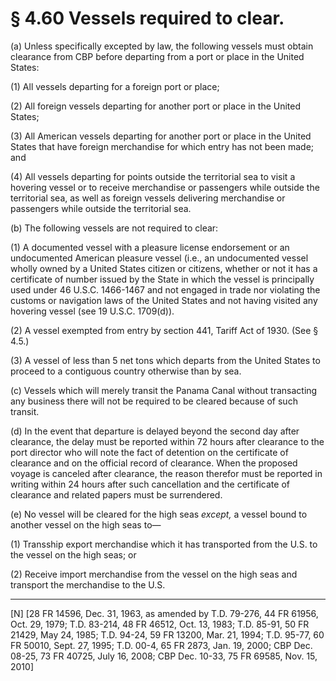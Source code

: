 # § 4.60   Vessels required to clear.

(a) Unless specifically excepted by law, the following vessels must obtain clearance from CBP before departing from a port or place in the United States: 


(1) All vessels departing for a foreign port or place; 


(2) All foreign vessels departing for another port or place in the United States; 


(3) All American vessels departing for another port or place in the United States that have foreign merchandise for which entry has not been made; and 


(4) All vessels departing for points outside the territorial sea to visit a hovering vessel or to receive merchandise or passengers while outside the territorial sea, as well as foreign vessels delivering merchandise or passengers while outside the territorial sea.


(b) The following vessels are not required to clear:


(1) A documented vessel with a pleasure license endorsement or an undocumented American pleasure vessel (i.e., an undocumented vessel wholly owned by a United States citizen or citizens, whether or not it has a certificate of number issued by the State in which the vessel is principally used under 46 U.S.C. 1466-1467 and not engaged in trade nor violating the customs or navigation laws of the United States and not having visited any hovering vessel (see 19 U.S.C. 1709(d)).


(2) A vessel exempted from entry by section 441, Tariff Act of 1930. (See § 4.5.)


(3) A vessel of less than 5 net tons which departs from the United States to proceed to a contiguous country otherwise than by sea.


(c) Vessels which will merely transit the Panama Canal without transacting any business there will not be required to be cleared because of such transit.


(d) In the event that departure is delayed beyond the second day after clearance, the delay must be reported within 72 hours after clearance to the port director who will note the fact of detention on the certificate of clearance and on the official record of clearance. When the proposed voyage is canceled after clearance, the reason therefor must be reported in writing within 24 hours after such cancellation and the certificate of clearance and related papers must be surrendered.


(e) No vessel will be cleared for the high seas *except,* a vessel bound to another vessel on the high seas to—


(1) Transship export merchandise which it has transported from the U.S. to the vessel on the high seas; or


(2) Receive import merchandise from the vessel on the high seas and transport the merchandise to the U.S.



---

[N] [28 FR 14596, Dec. 31, 1963, as amended by T.D. 79-276, 44 FR 61956, Oct. 29, 1979; T.D. 83-214, 48 FR 46512, Oct. 13, 1983; T.D. 85-91, 50 FR 21429, May 24, 1985; T.D. 94-24, 59 FR 13200, Mar. 21, 1994; T.D. 95-77, 60 FR 50010, Sept. 27, 1995; T.D. 00-4, 65 FR 2873, Jan. 19, 2000; CBP Dec. 08-25, 73 FR 40725, July 16, 2008; CBP Dec. 10-33, 75 FR 69585, Nov. 15, 2010]




